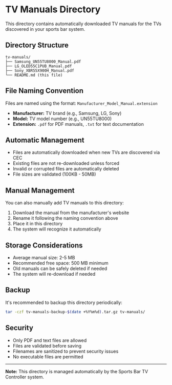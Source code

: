 
# TV Manuals Directory

This directory contains automatically downloaded TV manuals for the TVs discovered in your sports bar system.

## Directory Structure

```
tv-manuals/
├── Samsung_UN55TU8000_Manual.pdf
├── LG_OLED55C1PUB_Manual.pdf
├── Sony_XBR55X900H_Manual.pdf
└── README.md (this file)
```

## File Naming Convention

Files are named using the format: `Manufacturer_Model_Manual.extension`

- **Manufacturer:** TV brand (e.g., Samsung, LG, Sony)
- **Model:** TV model number (e.g., UN55TU8000)
- **Extension:** `.pdf` for PDF manuals, `.txt` for text documentation

## Automatic Management

- Files are automatically downloaded when new TVs are discovered via CEC
- Existing files are not re-downloaded unless forced
- Invalid or corrupted files are automatically deleted
- File sizes are validated (100KB - 50MB)

## Manual Management

You can also manually add TV manuals to this directory:

1. Download the manual from the manufacturer's website
2. Rename it following the naming convention above
3. Place it in this directory
4. The system will recognize it automatically

## Storage Considerations

- Average manual size: 2-5 MB
- Recommended free space: 500 MB minimum
- Old manuals can be safely deleted if needed
- The system will re-download if needed

## Backup

It's recommended to backup this directory periodically:

```bash
tar -czf tv-manuals-backup-$(date +%Y%m%d).tar.gz tv-manuals/
```

## Security

- Only PDF and text files are allowed
- Files are validated before saving
- Filenames are sanitized to prevent security issues
- No executable files are permitted

---

**Note:** This directory is managed automatically by the Sports Bar TV Controller system.
